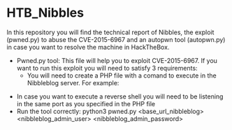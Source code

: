 # HTB_Nibbles
In this repository you will find the technical report of Nibbles, the exploit (pwned.py) to abuse the CVE-2015-6967 and an autopwn tool (autopwn.py) in case you want to resolve the machine in HackTheBox.
- Pwned.py tool: This file will help you to exploit CVE-2015-6967. If you want to run this exploit you will need to satisfy 3 requirements:
  - You will need to create a PHP file with a comand to execute in the Nibbleblog server. For example:
<?php
system("whoami");
?>
  - In case you want to execute a reverse shell you will need to be listening in the same port as you specified in the PHP file
  - Run the tool correctly: python3 pwned.py <base_url_nibbleblog> <nibbleblog_admin_user> <nibbleblog_admin_password>
